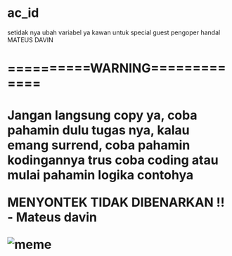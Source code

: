 # ac_id
setidak nya ubah variabel ya kawan untuk special guest pengoper handal MATEUS DAVIN

<h1>==========WARNING=============<h1>
Jangan langsung copy ya, coba pahamin dulu tugas nya, kalau emang surrend, coba pahamin 
kodingannya trus coba coding atau mulai pahamin logika contohya

MENYONTEK TIDAK DIBENARKAN !! - Mateus davin

![meme](https://user-images.githubusercontent.com/47131350/140002425-1d8845b5-d111-4ada-bec5-6af4bc71fec5.jpg)
